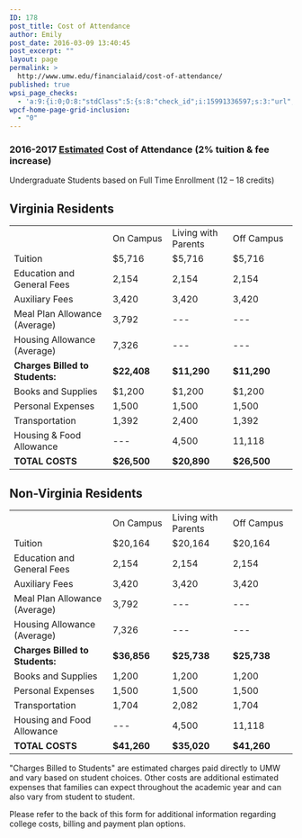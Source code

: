 ```yaml
---
ID: 178
post_title: Cost of Attendance
author: Emily
post_date: 2016-03-09 13:40:45
post_excerpt: ""
layout: page
permalink: >
  http://www.umw.edu/financialaid/cost-of-attendance/
published: true
wpsi_page_checks:
  - 'a:9:{i:0;O:8:"stdClass":5:{s:8:"check_id";i:15991336597;s:3:"url";s:44:"http://www.umw.edu/financialaid/?page_id=178";s:6:"status";s:8:"checking";s:6:"_links";O:8:"stdClass":1:{s:9:"pagecheck";s:65:"https://api.siteimprove.com/v1/sites/448702/pagecheck/15991336597";}s:4:"time";i:1457548820;}i:1;O:8:"stdClass":5:{s:8:"check_id";i:15991336597;s:3:"url";s:44:"http://www.umw.edu/financialaid/?page_id=178";s:6:"status";s:8:"checking";s:6:"_links";O:8:"stdClass":1:{s:9:"pagecheck";s:65:"https://api.siteimprove.com/v1/sites/448702/pagecheck/15991336597";}s:4:"time";i:1457548766;}i:2;O:8:"stdClass":5:{s:8:"check_id";i:15991336597;s:3:"url";s:44:"http://www.umw.edu/financialaid/?page_id=178";s:6:"status";s:8:"checking";s:6:"_links";O:8:"stdClass":1:{s:9:"pagecheck";s:65:"https://api.siteimprove.com/v1/sites/448702/pagecheck/15991336597";}s:4:"time";i:1457548739;}i:3;O:8:"stdClass":5:{s:8:"check_id";i:15991336597;s:3:"url";s:44:"http://www.umw.edu/financialaid/?page_id=178";s:6:"status";s:8:"checking";s:6:"_links";O:8:"stdClass":1:{s:9:"pagecheck";s:65:"https://api.siteimprove.com/v1/sites/448702/pagecheck/15991336597";}s:4:"time";i:1457548645;}i:4;O:8:"stdClass":5:{s:8:"check_id";i:15991336597;s:3:"url";s:44:"http://www.umw.edu/financialaid/?page_id=178";s:6:"status";s:8:"checking";s:6:"_links";O:8:"stdClass":1:{s:9:"pagecheck";s:65:"https://api.siteimprove.com/v1/sites/448702/pagecheck/15991336597";}s:4:"time";i:1457548627;}i:5;O:8:"stdClass":5:{s:8:"check_id";i:15991336597;s:3:"url";s:44:"http://www.umw.edu/financialaid/?page_id=178";s:6:"status";s:8:"checking";s:6:"_links";O:8:"stdClass":1:{s:9:"pagecheck";s:65:"https://api.siteimprove.com/v1/sites/448702/pagecheck/15991336597";}s:4:"time";i:1457548593;}i:6;O:8:"stdClass":5:{s:8:"check_id";i:15991336597;s:3:"url";s:44:"http://www.umw.edu/financialaid/?page_id=178";s:6:"status";s:8:"checking";s:6:"_links";O:8:"stdClass":1:{s:9:"pagecheck";s:65:"https://api.siteimprove.com/v1/sites/448702/pagecheck/15991336597";}s:4:"time";i:1457548562;}i:7;O:8:"stdClass":5:{s:8:"check_id";i:15991336597;s:3:"url";s:44:"http://www.umw.edu/financialaid/?page_id=178";s:6:"status";s:8:"checking";s:6:"_links";O:8:"stdClass":1:{s:9:"pagecheck";s:65:"https://api.siteimprove.com/v1/sites/448702/pagecheck/15991336597";}s:4:"time";i:1457548511;}i:8;O:8:"stdClass":5:{s:8:"check_id";i:15991336597;s:3:"url";s:44:"http://www.umw.edu/financialaid/?page_id=178";s:6:"status";s:8:"checking";s:6:"_links";O:8:"stdClass":1:{s:9:"pagecheck";s:65:"https://api.siteimprove.com/v1/sites/448702/pagecheck/15991336597";}s:4:"time";i:1457548401;}}'
wpcf-home-page-grid-inclusion:
  - "0"
---
```

<h3>2016-2017 <u>Estimated</u> Cost of Attendance (2% tuition &amp; fee increase)</h3>
Undergraduate Students based on Full Time Enrollment (12 – 18 credits)
<h2>Virginia Residents</h2>
<table>
<tbody>
<tr>
<td width="332"></td>
<td width="173">On Campus</td>
<td width="180">Living with Parents</td>
<td width="210">Off Campus</td>
</tr>
<tr>
<td width="332">Tuition</td>
<td width="173">$5,716</td>
<td width="180">$5,716</td>
<td width="210">$5,716</td>
</tr>
<tr>
<td width="332">Education and General Fees</td>
<td width="173">2,154</td>
<td width="180">2,154</td>
<td width="210">2,154</td>
</tr>
<tr>
<td width="332">Auxiliary Fees</td>
<td width="173">3,420</td>
<td width="180">3,420</td>
<td width="210">3,420</td>
</tr>
<tr>
<td width="332">Meal Plan Allowance (Average)</td>
<td width="173">3,792</td>
<td width="180">---</td>
<td width="210">---</td>
</tr>
<tr>
<td width="332">Housing Allowance (Average)</td>
<td width="173">7,326</td>
<td width="180">---</td>
<td width="210">---</td>
</tr>
<tr>
<td width="332"><strong>Charges Billed to Students:</strong></td>
<td width="173"><strong>$22,408</strong></td>
<td width="180"><strong>$11,290</strong></td>
<td width="210"><strong>$11,290</strong></td>
</tr>
<tr>
<td width="332">Books and Supplies</td>
<td width="173">$1,200</td>
<td width="180">$1,200</td>
<td width="210">$1,200</td>
</tr>
<tr>
<td width="332">Personal Expenses</td>
<td width="173">1,500</td>
<td width="180">1,500</td>
<td width="210">1,500</td>
</tr>
<tr>
<td width="332">Transportation</td>
<td width="173">1,392</td>
<td width="180">2,400</td>
<td width="210">1,392</td>
</tr>
<tr>
<td width="332">Housing &amp; Food Allowance</td>
<td width="173">---</td>
<td width="180">4,500</td>
<td width="210">11,118</td>
</tr>
<tr>
<td width="332"><strong>TOTAL COSTS</strong></td>
<td width="173"><strong>$26,500</strong></td>
<td width="180"><strong>$20,890</strong></td>
<td width="210"><strong>$26,500</strong></td>
</tr>
</tbody>
</table>
<h2>Non-Virginia Residents</h2>
<table>
<tbody>
<tr>
<td width="332"></td>
<td width="173">On Campus</td>
<td width="180">Living with Parents</td>
<td width="210">Off Campus</td>
</tr>
<tr>
<td width="332">Tuition</td>
<td width="173">$20,164</td>
<td width="180">$20,164</td>
<td width="210">$20,164</td>
</tr>
<tr>
<td width="332">Education and General Fees</td>
<td width="173">2,154</td>
<td width="180">2,154</td>
<td width="210">2,154</td>
</tr>
<tr>
<td width="332">Auxiliary Fees</td>
<td width="173">3,420</td>
<td width="180">3,420</td>
<td width="210">3,420</td>
</tr>
<tr>
<td width="332">Meal Plan Allowance (Average)</td>
<td width="173">3,792</td>
<td width="180">---</td>
<td width="210">---</td>
</tr>
<tr>
<td width="332">Housing Allowance (Average)</td>
<td width="173">7,326</td>
<td width="180">---</td>
<td width="210">---</td>
</tr>
<tr>
<td width="332"><strong>Charges Billed to Students:</strong></td>
<td width="173"><strong>$36,856</strong></td>
<td width="180"><strong>$25,738</strong></td>
<td width="210"><strong>$25,738</strong></td>
</tr>
<tr>
<td width="332">Books and Supplies</td>
<td width="173">1,200</td>
<td width="180">1,200</td>
<td width="210">1,200</td>
</tr>
<tr>
<td width="332">Personal Expenses</td>
<td width="173">1,500</td>
<td width="180">1,500</td>
<td width="210">1,500</td>
</tr>
<tr>
<td width="332">Transportation</td>
<td width="173">1,704</td>
<td width="180">2,082</td>
<td width="210">1,704</td>
</tr>
<tr>
<td width="332">Housing and Food Allowance</td>
<td width="173">---</td>
<td width="180">4,500</td>
<td width="210">11,118</td>
</tr>
<tr>
<td width="332"><strong>TOTAL COSTS</strong></td>
<td width="173"><strong>$41,260</strong></td>
<td width="180"><strong>$35,020</strong></td>
<td width="210"><strong>$41,260</strong></td>
</tr>
</tbody>
</table>
"Charges Billed to Students" are estimated charges paid directly to UMW and vary based on student choices. Other costs are additional estimated expenses that families can expect throughout the academic year and can also vary from student to student.

Please refer to the back of this form for additional information regarding college costs, billing and payment plan options.